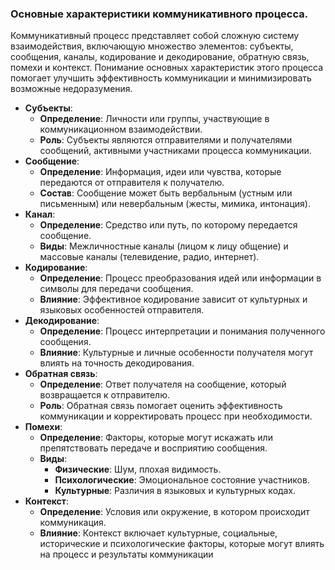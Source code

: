 ### Основные характеристики коммуникативного процесса.
Коммуникативный процесс представляет собой сложную систему взаимодействия, включающую множество элементов: субъекты, сообщения, каналы, кодирование и декодирование, обратную связь, помехи и контекст. Понимание основных характеристик этого процесса помогает улучшить эффективность коммуникации и минимизировать возможные недоразумения.
- **Субъекты**:
    - **Определение**: Личности или группы, участвующие в коммуникационном взаимодействии.
    - **Роль**: Субъекты являются отправителями и получателями сообщений, активными участниками процесса коммуникации.
- **Сообщение**:
    - **Определение**: Информация, идеи или чувства, которые передаются от отправителя к получателю.
    - **Состав**: Сообщение может быть вербальным (устным или письменным) или невербальным (жесты, мимика, интонация).
- **Канал**:
    - **Определение**: Средство или путь, по которому передается сообщение.
    - **Виды**: Межличностные каналы (лицом к лицу общение) и массовые каналы (телевидение, радио, интернет).
- **Кодирование**:
    - **Определение**: Процесс преобразования идей или информации в символы для передачи сообщения.
    - **Влияние**: Эффективное кодирование зависит от культурных и языковых особенностей отправителя.
- **Декодирование**:
    - **Определение**: Процесс интерпретации и понимания полученного сообщения.
    - **Влияние**: Культурные и личные особенности получателя могут влиять на точность декодирования.
- **Обратная связь**:
    - **Определение**: Ответ получателя на сообщение, который возвращается к отправителю.
    - **Роль**: Обратная связь помогает оценить эффективность коммуникации и корректировать процесс при необходимости.
- **Помехи**:
    - **Определение**: Факторы, которые могут искажать или препятствовать передаче и восприятию сообщения.
    - **Виды**:
        - **Физические**: Шум, плохая видимость.
        - **Психологические**: Эмоциональное состояние участников.
        - **Культурные**: Различия в языковых и культурных кодах.
- **Контекст**:
    - **Определение**: Условия или окружение, в котором происходит коммуникация.
    - **Влияние**: Контекст включает культурные, социальные, исторические и психологические факторы, которые могут влиять на процесс и результаты коммуникации